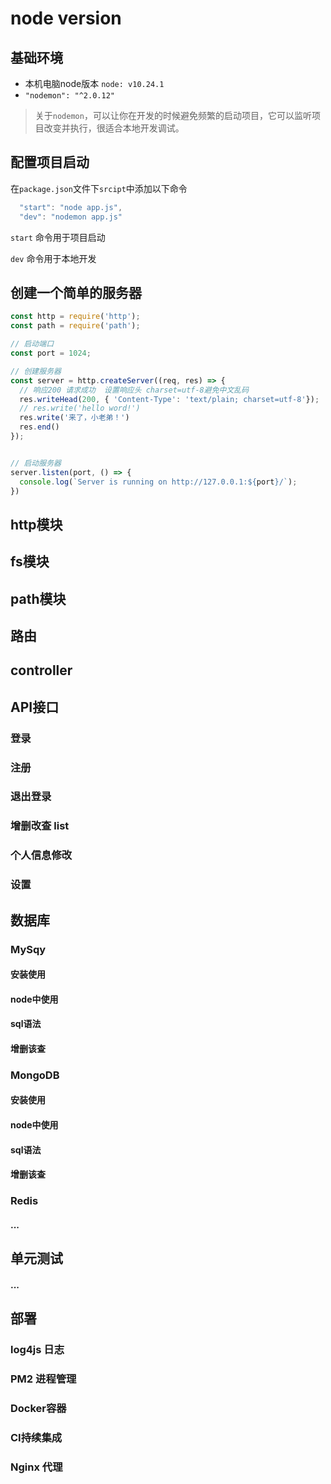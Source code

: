 # node version
## 基础环境
- 本机电脑node版本 `node: v10.24.1`
- `"nodemon": "^2.0.12"`

> 关于`nodemon`，可以让你在开发的时候避免频繁的启动项目，它可以监听项目改变并执行，很适合本地开发调试。

## 配置项目启动
在`package.json`文件下`srcipt`中添加以下命令
```js
  "start": "node app.js",
  "dev": "nodemon app.js"
```

`start` 命令用于项目启动

`dev` 命令用于本地开发

## 创建一个简单的服务器
```js
const http = require('http');
const path = require('path');

// 启动端口
const port = 1024;

// 创建服务器
const server = http.createServer((req, res) => {
  // 响应200 请求成功  设置响应头 charset=utf-8避免中文乱码 
  res.writeHead(200, { 'Content-Type': 'text/plain; charset=utf-8'});
  // res.write('hello word!')
  res.write('来了，小老弟！')
  res.end()
});


// 启动服务器
server.listen(port, () => {
  console.log(`Server is running on http://127.0.0.1:${port}/`);
})
```


## http模块


## fs模块

## path模块

## 路由

## controller



## API接口
### 登录

### 注册

### 退出登录

### 增删改查 list

### 个人信息修改

### 设置




## 数据库
### MySqy
#### 安装使用

#### node中使用

#### sql语法

#### 增删该查

### MongoDB
#### 安装使用

#### node中使用

#### sql语法

#### 增删该查

### Redis
#### ...


## 单元测试
#### ...

## 部署
### log4js 日志

### PM2 进程管理

### Docker容器

### CI持续集成

### Nginx 代理